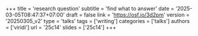 +++
title = 'research question'
subtitle = 'find what to answer'
date = '2025-03-05T08:47:37+07:00'
draft = false
link = 'https://osf.io/3d2pm'
version = '20250305_v2'
type = 'talks'
tags = ['writing']
categories = ['talks']
authors = ['viridi']
url = '25c14'
slides = ['25c14']
+++
